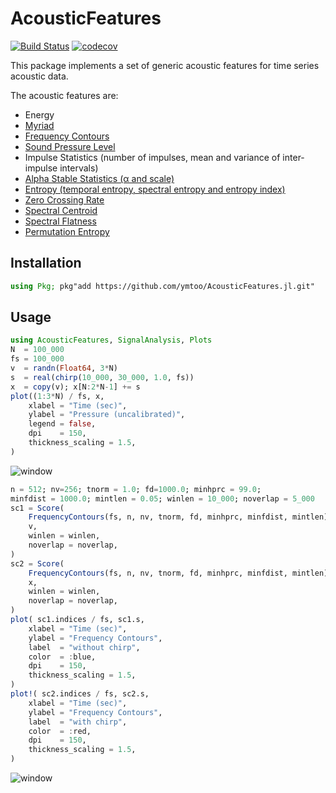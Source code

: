 # AcousticFeatures
[![Build Status](https://travis-ci.org/ymtoo/AcousticFeatures.jl.svg?branch=master)](https://travis-ci.org/ymtoo/AcousticFeatures.jl)
[![codecov](https://codecov.io/gh/ymtoo/AcousticFeatures.jl/branch/master/graph/badge.svg)](https://codecov.io/gh/ymtoo/AcousticFeatures.jl)

This package implements a set of generic acoustic features for time series acoustic data.

The acoustic features are:
- Energy
- [Myriad](https://link.springer.com/article/10.1155/S1110865702000483)
- [Frequency Contours](https://asa.scitation.org/doi/10.1121/1.3531926)
- [Sound Pressure Level](https://en.wikipedia.org/wiki/Sound_pressure#Sound_pressure_level)
- Impulse Statistics (number of impulses, mean and variance of inter-impulse intervals)
- [Alpha Stable Statistics (α and scale)](https://en.wikipedia.org/wiki/Stable_distribution)
- [Entropy (temporal entropy, spectral entropy and entropy index)](https://journals.plos.org/plosone/article?id=10.1371/journal.pone.0004065)
- [Zero Crossing Rate](https://en.wikipedia.org/wiki/Zero-crossing_rate)
- [Spectral Centroid](https://en.wikipedia.org/wiki/Spectral_centroid)
- [Spectral Flatness](https://en.wikipedia.org/wiki/Spectral_flatness)
- [Permutation Entropy](http://materias.df.uba.ar/mta2019v/files/2019/06/permutation_entropy1.pdf)

## Installation
```julia
using Pkg; pkg"add https://github.com/ymtoo/AcousticFeatures.jl.git"
```

## Usage
```julia
using AcousticFeatures, SignalAnalysis, Plots
N  = 100_000
fs = 100_000
v  = randn(Float64, 3*N)
s  = real(chirp(10_000, 30_000, 1.0, fs))
x  = copy(v); x[N:2*N-1] += s
plot((1:3*N) / fs, x,
    xlabel = "Time (sec)",
    ylabel = "Pressure (uncalibrated)",
    legend = false,
    dpi    = 150,
    thickness_scaling = 1.5,
)
```
![window](timeseries.png)
```julia
n = 512; nv=256; tnorm = 1.0; fd=1000.0; minhprc = 99.0; 
minfdist = 1000.0; mintlen = 0.05; winlen = 10_000; noverlap = 5_000
sc1 = Score(
    FrequencyContours(fs, n, nv, tnorm, fd, minhprc, minfdist, mintlen),
    v,
    winlen = winlen,
    noverlap = noverlap,
)
sc2 = Score(
    FrequencyContours(fs, n, nv, tnorm, fd, minhprc, minfdist, mintlen),
    x,
    winlen = winlen,
    noverlap = noverlap,
)
plot( sc1.indices / fs, sc1.s,
    xlabel = "Time (sec)",
    ylabel = "Frequency Contours",
    label  = "without chirp",
    color  = :blue,
    dpi    = 150,
    thickness_scaling = 1.5,
)
plot!( sc2.indices / fs, sc2.s,
    xlabel = "Time (sec)",
    ylabel = "Frequency Contours",
    label  = "with chirp",
    color  = :red,
    dpi    = 150,
    thickness_scaling = 1.5,
)
```
![window](frequencycontours.png)
